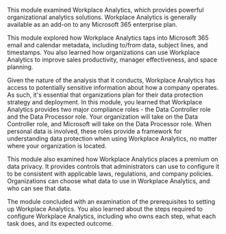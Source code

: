 This module examined Workplace Analytics, which provides powerful organizational analytics solutions. Workplace Analytics is generally available as an add-on to any Microsoft 365 enterprise plan.

This module explored how Workplace Analytics taps into Microsoft 365 email and calendar metadata, including to/from data, subject lines, and timestamps. You also learned how organizations can use Workplace Analytics to improve sales productivity, manager effectiveness, and space planning.

Given the nature of the analysis that it conducts, Workplace Analytics has access to potentially sensitive information about how a company operates. As such, it's essential that organizations plan for their data protection strategy and deployment. In this module, you learned that Workplace Analytics provides two major compliance roles - the Data Controller role and the Data Processor role. Your organization will take on the Data Controller role, and Microsoft will take on the Data Processor role. When personal data is involved, these roles provide a framework for understanding data protection when using Workplace Analytics, no matter where your organization is located.

This module also examined how Workplace Analytics places a premium on data privacy. It provides controls that administrators can use to configure it to be consistent with applicable laws, regulations, and company policies. Organizations can choose what data to use in Workplace Analytics, and who can see that data.

The module concluded with an examination of the prerequisites to setting up Workplace Analytics. You also learned about the steps required to configure Workplace Analytics, including who owns each step, what each task does, and its expected outcome.
